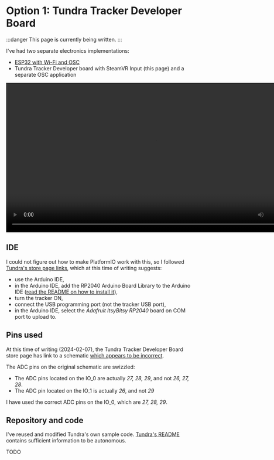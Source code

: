 ﻿---
sidebar_position: 3
---

# Option 1: Tundra Tracker Developer Board

:::danger
This page is currently being written.
:::

I've had two separate electronics implementations:
- [ESP32 with Wi-Fi and OSC](esp32.md)
- Tundra Tracker Developer board with SteamVR Input (this page) and a separate OSC application

<video controls width="816">
    <source src={require('./img/toetracking-tundra-f.mp4').default}/>
</video>

## IDE

I could not figure out how to make PlatformIO work with this, so I followed [Tundra's store page links](https://tundra-labs.com/products/tundra-tracker-developer-board),
which at this time of writing suggests:
- use the Arduino IDE,
- in the Arduino IDE, add the RP2040 Arduino Board Library to the Arduino IDE ([read the README on how to install it](https://github.com/earlephilhower/arduino-pico?tab=readme-ov-file#installing-via-arduino-boards-manager)),
- turn the tracker ON,
- connect the USB programming port (not the tracker USB port),
- in the Arduino IDE, select the *Adafruit ItsyBitsy RP2040* board on COM port to upload to.

## Pins used

At this time of writing (2024-02-07), the Tundra Tracker Developer Board store page has link to a schematic
[which appears to be incorrect](https://twitter.com/ImmersiveDevice/status/1755296026301235333).

The ADC pins on the original schematic are swizzled:
- The ADC pins located on the IO_0 are actually *27, 28, 29*, and not *26, 27, 28*.
- The ADC pin located on the IO_1 is actually *26*, and not *29*

I have used the correct ADC pins on the IO_0, which are *27, 28, 29*.

## Repository and code

I've reused and modified Tundra's own sample code. [Tundra's README](https://github.com/tundra-labs/rp2040_examples) contains sufficient information to be autonomous.

TODO
